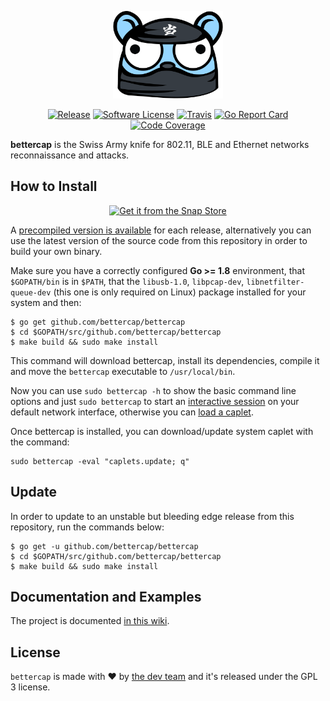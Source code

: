 <p align="center">
  <img alt="BetterCap" src="https://raw.githubusercontent.com/bettercap/media/master/logo.png" height="140" />
  <p align="center">
    <a href="https://github.com/bettercap/bettercap/releases/latest"><img alt="Release" src="https://img.shields.io/github/release/bettercap/bettercap.svg?style=flat-square"></a>
    <a href="https://github.com/bettercap/bettercap/blob/master/LICENSE.md"><img alt="Software License" src="https://img.shields.io/badge/license-GPL3-brightgreen.svg?style=flat-square"></a>
    <a href="https://travis-ci.org/bettercap/bettercap"><img alt="Travis" src="https://img.shields.io/travis/bettercap/bettercap/master.svg?style=flat-square"></a>
    <a href="https://goreportcard.com/report/github.com/bettercap/bettercap"><img alt="Go Report Card" src="https://goreportcard.com/badge/github.com/bettercap/bettercap?style=flat-square&fuckgithubcache=1"></a>
    <a href="https://codecov.io/gh/bettercap/bettercap"><img alt="Code Coverage" src="https://img.shields.io/codecov/c/github/bettercap/bettercap/master.svg?style=flat-square"></a>
  </p>
</p>

**bettercap** is the Swiss Army knife for 802.11, BLE and Ethernet networks reconnaissance and attacks.

## How to Install

<p align="center">
    <a href="https://snapcraft.io/bettercap" target="_blank">
      <img alt="Get it from the Snap Store" src="https://snapcraft.io/static/images/badges/en/snap-store-white.svg" />
    </a>
</p>

A [precompiled version is available](https://github.com/bettercap/bettercap/releases) for each release, alternatively you can use the latest version of the source code from this repository in order to build your own binary.

Make sure you have a correctly configured **Go >= 1.8** environment, that `$GOPATH/bin` is in `$PATH`, that the `libusb-1.0`, `libpcap-dev`, `libnetfilter-queue-dev` (this one is only required on Linux) package installed for your system and then:

    $ go get github.com/bettercap/bettercap
    $ cd $GOPATH/src/github.com/bettercap/bettercap
    $ make build && sudo make install

This command will download bettercap, install its dependencies, compile it and move the `bettercap` executable to `/usr/local/bin`. 

Now you can use `sudo bettercap -h` to show the basic command line options and just `sudo bettercap` to start an 
[interactive session](https://github.com/bettercap/bettercap/wiki/Interactive-Mode) on your default network interface, otherwise you can [load a caplet](https://github.com/bettercap/bettercap/wiki/Caplets).

Once bettercap is installed, you can download/update system caplet with the command:

    sudo bettercap -eval "caplets.update; q"

## Update

In order to update to an unstable but bleeding edge release from this repository, run the commands below:

    $ go get -u github.com/bettercap/bettercap
    $ cd $GOPATH/src/github.com/bettercap/bettercap
    $ make build && sudo make install

## Documentation and Examples

The project is documented [in this wiki](https://github.com/bettercap/bettercap/wiki).

## License

`bettercap` is made with ♥  by [the dev team](https://github.com/orgs/bettercap/people) and it's released under the GPL 3 license.
